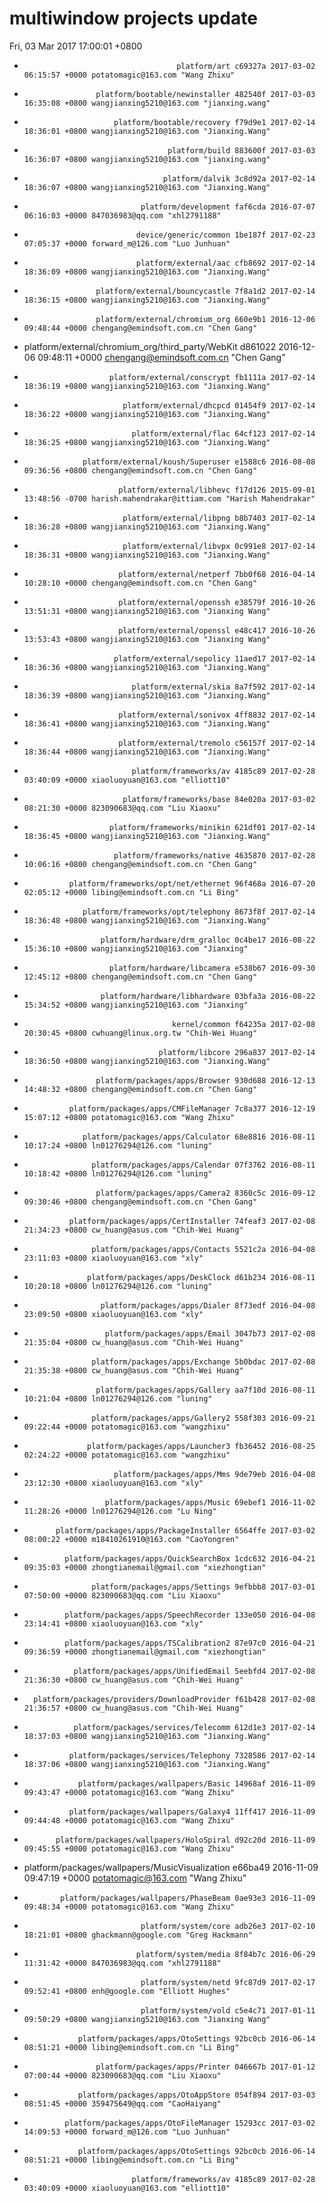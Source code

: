# multiwindow projects update
Fri, 03 Mar 2017 17:00:01 +0800
-                                       platform/art c69327a 2017-03-02 06:15:57 +0000 potatomagic@163.com "Wang Zhixu" 
-                     platform/bootable/newinstaller 482540f 2017-03-03 16:35:08 +0800 wangjianxing5210@163.com "jianxing.wang" 
-                         platform/bootable/recovery f79d9e1 2017-02-14 18:36:01 +0800 wangjianxing5210@163.com "Jianxing.Wang" 
-                                     platform/build 883600f 2017-03-03 16:36:07 +0800 wangjianxing5210@163.com "jianxing.wang" 
-                                    platform/dalvik 3c8d92a 2017-02-14 18:36:07 +0800 wangjianxing5210@163.com "Jianxing.Wang" 
-                               platform/development faf6cda 2016-07-07 06:16:03 +0000 847036983@qq.com "xhl2791188" 
-                              device/generic/common 1be187f 2017-02-23 07:05:37 +0000 forward_m@126.com "Luo Junhuan" 
-                              platform/external/aac cfb8692 2017-02-14 18:36:09 +0800 wangjianxing5210@163.com "Jianxing.Wang" 
-                     platform/external/bouncycastle 7f8a1d2 2017-02-14 18:36:15 +0800 wangjianxing5210@163.com "Jianxing.Wang" 
-                     platform/external/chromium_org 660e9b1 2016-12-06 09:48:44 +0000 chengang@emindsoft.com.cn "Chen Gang" 
-  platform/external/chromium_org/third_party/WebKit d861022 2016-12-06 09:48:11 +0000 chengang@emindsoft.com.cn "Chen Gang" 
-                        platform/external/conscrypt fb1111a 2017-02-14 18:36:19 +0800 wangjianxing5210@163.com "Jianxing.Wang" 
-                           platform/external/dhcpcd 01454f9 2017-02-14 18:36:22 +0800 wangjianxing5210@163.com "Jianxing.Wang" 
-                             platform/external/flac 64cf123 2017-02-14 18:36:25 +0800 wangjianxing5210@163.com "Jianxing.Wang" 
-                  platform/external/koush/Superuser e1588c6 2016-08-08 09:36:56 +0800 chengang@emindsoft.com.cn "Chen Gang" 
-                          platform/external/libhevc f17d126 2015-09-01 13:48:56 -0700 harish.mahendrakar@ittiam.com "Harish Mahendrakar" 
-                           platform/external/libpng b8b7403 2017-02-14 18:36:28 +0800 wangjianxing5210@163.com "Jianxing.Wang" 
-                           platform/external/libvpx 0c991e8 2017-02-14 18:36:31 +0800 wangjianxing5210@163.com "Jianxing.Wang" 
-                          platform/external/netperf 7bb0f68 2016-04-14 10:28:10 +0000 chengang@emindsoft.com.cn "Chen Gang" 
-                          platform/external/openssh e38579f 2016-10-26 13:51:31 +0800 wangjianxing5210@163.com "Jianxing Wang" 
-                          platform/external/openssl e48c417 2016-10-26 13:53:43 +0800 wangjianxing5210@163.com "Jianxing Wang" 
-                         platform/external/sepolicy 11aed17 2017-02-14 18:36:36 +0800 wangjianxing5210@163.com "Jianxing.Wang" 
-                             platform/external/skia 8a7f592 2017-02-14 18:36:39 +0800 wangjianxing5210@163.com "Jianxing.Wang" 
-                          platform/external/sonivox 4ff8832 2017-02-14 18:36:41 +0800 wangjianxing5210@163.com "Jianxing.Wang" 
-                          platform/external/tremolo c56157f 2017-02-14 18:36:44 +0800 wangjianxing5210@163.com "Jianxing.Wang" 
-                             platform/frameworks/av 4185c89 2017-02-28 03:40:09 +0000 xiaoluoyuan@163.com "elliott10" 
-                           platform/frameworks/base 84e020a 2017-03-02 08:21:30 +0000 823090683@qq.com "Liu Xiaoxu" 
-                        platform/frameworks/minikin 621df01 2017-02-14 18:36:45 +0800 wangjianxing5210@163.com "Jianxing.Wang" 
-                         platform/frameworks/native 4635870 2017-02-28 10:06:16 +0800 chengang@emindsoft.com.cn "Chen Gang" 
-               platform/frameworks/opt/net/ethernet 96f468a 2016-07-20 02:05:12 +0000 libing@emindsoft.com.cn "Li Bing" 
-                  platform/frameworks/opt/telephony 8673f8f 2017-02-14 18:36:48 +0800 wangjianxing5210@163.com "Jianxing.Wang" 
-                      platform/hardware/drm_gralloc 0c4be17 2016-08-22 15:36:10 +0800 wangjianxing5210@163.com "Jianxing" 
-                        platform/hardware/libcamera e538b67 2016-09-30 12:45:12 +0800 chengang@emindsoft.com.cn "Chen Gang" 
-                      platform/hardware/libhardware 03bfa3a 2016-08-22 15:34:52 +0800 wangjianxing5210@163.com "Jianxing" 
-                                      kernel/common f64235a 2017-02-08 20:30:45 +0800 cwhuang@linux.org.tw "Chih-Wei Huang" 
-                                   platform/libcore 296a837 2017-02-14 18:36:50 +0800 wangjianxing5210@163.com "Jianxing.Wang" 
-                     platform/packages/apps/Browser 930d688 2016-12-13 14:48:32 +0800 chengang@emindsoft.com.cn "Chen Gang" 
-               platform/packages/apps/CMFileManager 7c8a377 2016-12-19 15:07:12 +0800 potatomagic@163.com "Wang Zhixu" 
-                  platform/packages/apps/Calculator 68e8816 2016-08-11 10:17:24 +0800 ln01276294@126.com "luning" 
-                    platform/packages/apps/Calendar 07f3762 2016-08-11 10:18:42 +0800 ln01276294@126.com "luning" 
-                     platform/packages/apps/Camera2 8360c5c 2016-09-12 09:30:46 +0800 chengang@emindsoft.com.cn "Chen Gang" 
-               platform/packages/apps/CertInstaller 74feaf3 2017-02-08 21:34:23 +0800 cw_huang@asus.com "Chih-Wei Huang" 
-                    platform/packages/apps/Contacts 5521c2a 2016-04-08 23:11:03 +0800 xiaoluoyuan@163.com "xly" 
-                   platform/packages/apps/DeskClock d61b234 2016-08-11 10:20:18 +0800 ln01276294@126.com "luning" 
-                      platform/packages/apps/Dialer 8f73edf 2016-04-08 23:09:50 +0800 xiaoluoyuan@163.com "xly" 
-                       platform/packages/apps/Email 3047b73 2017-02-08 21:35:04 +0800 cw_huang@asus.com "Chih-Wei Huang" 
-                    platform/packages/apps/Exchange 5b0bdac 2017-02-08 21:35:38 +0800 cw_huang@asus.com "Chih-Wei Huang" 
-                     platform/packages/apps/Gallery aa7f10d 2016-08-11 10:21:04 +0800 ln01276294@126.com "luning" 
-                    platform/packages/apps/Gallery2 558f303 2016-09-21 09:22:44 +0000 potatomagic@163.com "wangzhixu" 
-                   platform/packages/apps/Launcher3 fb36452 2016-08-25 02:24:22 +0000 potatomagic@163.com "wangzhixu" 
-                         platform/packages/apps/Mms 9de79eb 2016-04-08 23:12:30 +0800 xiaoluoyuan@163.com "xly" 
-                       platform/packages/apps/Music 69ebef1 2016-11-02 11:28:26 +0000 ln01276294@126.com "Lu Ning" 
-            platform/packages/apps/PackageInstaller 6564ffe 2017-03-02 08:00:22 +0000 m18410261910@163.com "CaoYongren" 
-              platform/packages/apps/QuickSearchBox 1cdc632 2016-04-21 09:35:03 +0000 zhongtianemail@gmail.com "xiezhongtian" 
-                    platform/packages/apps/Settings 9efbbb8 2017-03-01 07:50:00 +0000 823090683@qq.com "Liu Xiaoxu" 
-              platform/packages/apps/SpeechRecorder 133e050 2016-04-08 23:14:41 +0800 xiaoluoyuan@163.com "xly" 
-              platform/packages/apps/TSCalibration2 87e97c0 2016-04-21 09:36:59 +0000 zhongtianemail@gmail.com "xiezhongtian" 
-                platform/packages/apps/UnifiedEmail 5eebfd4 2017-02-08 21:36:30 +0800 cw_huang@asus.com "Chih-Wei Huang" 
-       platform/packages/providers/DownloadProvider f61b428 2017-02-08 21:36:57 +0800 cw_huang@asus.com "Chih-Wei Huang" 
-                platform/packages/services/Telecomm 612d1e3 2017-02-14 18:37:03 +0800 wangjianxing5210@163.com "Jianxing.Wang" 
-               platform/packages/services/Telephony 7328586 2017-02-14 18:37:06 +0800 wangjianxing5210@163.com "Jianxing.Wang" 
-                 platform/packages/wallpapers/Basic 14968af 2016-11-09 09:43:47 +0000 potatomagic@163.com "Wang Zhixu" 
-               platform/packages/wallpapers/Galaxy4 11ff417 2016-11-09 09:44:48 +0000 potatomagic@163.com "Wang Zhixu" 
-            platform/packages/wallpapers/HoloSpiral d92c20d 2016-11-09 09:45:55 +0000 potatomagic@163.com "Wang Zhixu" 
-    platform/packages/wallpapers/MusicVisualization e66ba49 2016-11-09 09:47:19 +0000 potatomagic@163.com "Wang Zhixu" 
-             platform/packages/wallpapers/PhaseBeam 0ae93e3 2016-11-09 09:48:34 +0000 potatomagic@163.com "Wang Zhixu" 
-                               platform/system/core adb26e3 2017-02-10 18:21:01 +0800 ghackmann@google.com "Greg Hackmann" 
-                              platform/system/media 8f84b7c 2016-06-29 11:31:42 +0000 847036983@qq.com "xhl2791188" 
-                               platform/system/netd 9fc87d9 2017-02-17 09:52:41 +0800 enh@google.com "Elliott Hughes" 
-                               platform/system/vold c5e4c71 2017-01-11 09:50:29 +0800 wangjianxing5210@163.com "Jianxing Wang" 
-                 platform/packages/apps/OtoSettings 92bc0cb 2016-06-14 08:51:21 +0000 libing@emindsoft.com.cn "Li Bing" 
-                     platform/packages/apps/Printer 046667b 2017-01-12 07:00:44 +0000 823090683@qq.com "Liu Xiaoxu" 
-                 platform/packages/apps/OtoAppStore 054f894 2017-03-03 08:51:45 +0000 359475649@qq.com "CaoHaiyang" 
-              platform/packages/apps/OtoFileManager 15293cc 2017-03-02 14:09:53 +0000 forward_m@126.com "Luo Junhuan" 
-                 platform/packages/apps/OtoSettings 92bc0cb 2016-06-14 08:51:21 +0000 libing@emindsoft.com.cn "Li Bing" 
-                             platform/frameworks/av 4185c89 2017-02-28 03:40:09 +0000 xiaoluoyuan@163.com "elliott10" 
